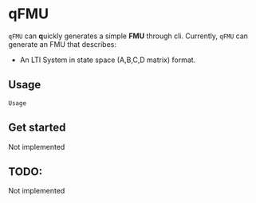 
# qFMU

`qFMU` can **q**uickly generates a simple **FMU** through cli. Currently, `qFMU` can generate an FMU that describes:

- An LTI System in state space (A,B,C,D matrix) format.

## Usage

```
Usage
```

## Get started

Not implemented

## TODO:

Not implemented




